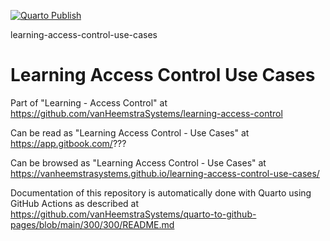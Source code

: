 [![Quarto Publish](https://github.com/vanHeemstraSystems/learning-access-control-use-cases/actions/workflows/publish.yml/badge.svg)](https://github.com/vanHeemstraSystems/learning-access-control-use-cases/actions/workflows/publish.yml)

learning-access-control-use-cases
# Learning Access Control Use Cases

Part of "Learning - Access Control" at https://github.com/vanHeemstraSystems/learning-access-control

Can be read as "Learning Access Control - Use Cases" at https://app.gitbook.com/???

Can be browsed as "Learning Access Control - Use Cases" at https://vanheemstrasystems.github.io/learning-access-control-use-cases/

Documentation of this repository is automatically done with Quarto using GitHub Actions as described at https://github.com/vanHeemstraSystems/quarto-to-github-pages/blob/main/300/300/README.md
